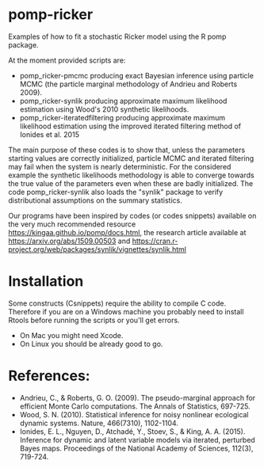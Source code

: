 # pomp-ricker
Examples of how to fit a stochastic Ricker model using the R pomp package.

At the moment provided scripts are:
- pomp_ricker-pmcmc producing exact Bayesian inference using particle MCMC (the particle marginal methodology of Andrieu and Roberts 2009).
- pomp_ricker-synlik producing approximate maximum likelihood estimation using Wood's 2010 synthetic likelihoods.
- pomp_ricker-iteratedfiltering producing approximate maximum likelihood estimation using the improved iterated filtering method of  Ionides et al. 2015

The main purpose of these codes is to show that, unless the parameters starting values are correctly initialized, particle MCMC and iterated filtering may fail when the system is nearly deterministic. For the considered example the synthetic likelihoods methodology is able to converge towards the true value of the parameters even when these are badly initialized.
The code pomp_ricker-synlik also loads the "synlik" package to verify distributional assumptions on the summary statistics.

Our programs have been inspired by codes (or codes snippets) available on the very much recommended resource https://kingaa.github.io/pomp/docs.html, the research article available at https://arxiv.org/abs/1509.00503 and https://cran.r-project.org/web/packages/synlik/vignettes/synlik.html

# Installation
Some constructs (Csnippets) require the ability to compile C code.
Therefore if you are on a Windows machine you probably need to install Rtools before running the scripts or you'll get errors.
- On Mac you might need Xcode.
- On Linux you should be already good to go.

# References:
- Andrieu, C., & Roberts, G. O. (2009). The pseudo-marginal approach for efficient Monte Carlo computations. The Annals of Statistics, 697-725.
- Wood, S. N. (2010). Statistical inference for noisy nonlinear ecological dynamic systems. Nature, 466(7310), 1102-1104.
- Ionides, E. L., Nguyen, D., Atchadé, Y., Stoev, S., & King, A. A. (2015). Inference for dynamic and latent variable models via iterated, perturbed Bayes maps. Proceedings of the National Academy of Sciences, 112(3), 719-724.
